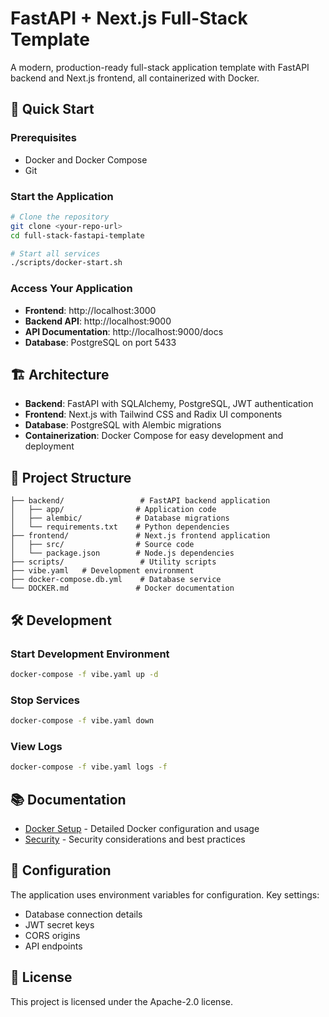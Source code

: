 # FastAPI + Next.js Full-Stack Template

A modern, production-ready full-stack application template with FastAPI backend and Next.js frontend, all containerized with Docker.

## 🚀 Quick Start

### Prerequisites
- Docker and Docker Compose
- Git

### Start the Application
```bash
# Clone the repository
git clone <your-repo-url>
cd full-stack-fastapi-template

# Start all services
./scripts/docker-start.sh
```

### Access Your Application
- **Frontend**: http://localhost:3000
- **Backend API**: http://localhost:9000
- **API Documentation**: http://localhost:9000/docs
- **Database**: PostgreSQL on port 5433

## 🏗️ Architecture

- **Backend**: FastAPI with SQLAlchemy, PostgreSQL, JWT authentication
- **Frontend**: Next.js with Tailwind CSS and Radix UI components
- **Database**: PostgreSQL with Alembic migrations
- **Containerization**: Docker Compose for easy development and deployment

## 📁 Project Structure

```
├── backend/                 # FastAPI backend application
│   ├── app/                # Application code
│   ├── alembic/            # Database migrations
│   └── requirements.txt    # Python dependencies
├── frontend/               # Next.js frontend application
│   ├── src/                # Source code
│   └── package.json        # Node.js dependencies
├── scripts/                 # Utility scripts
├── vibe.yaml   # Development environment
├── docker-compose.db.yml    # Database service
└── DOCKER.md               # Docker documentation
```

## 🛠️ Development

### Start Development Environment
```bash
docker-compose -f vibe.yaml up -d
```

### Stop Services
```bash
docker-compose -f vibe.yaml down
```

### View Logs
```bash
docker-compose -f vibe.yaml logs -f
```

## 📚 Documentation

- [Docker Setup](DOCKER.md) - Detailed Docker configuration and usage
- [Security](SECURITY.md) - Security considerations and best practices

## 🔧 Configuration

The application uses environment variables for configuration. Key settings:

- Database connection details
- JWT secret keys
- CORS origins
- API endpoints

## 📝 License

This project is licensed under the Apache-2.0 license.
